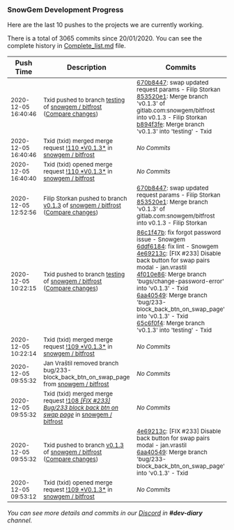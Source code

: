 
### SnowGem Development Progress

Here are the last 10 pushes to the projects we are currently working.

There is a total of 3065 commits since 20/01/2020. You can see the complete history in
 [Complete_list.md](Complete_list.md) file.

| Push Time | Description | Commits |
| --- | --- | --- |
| <sub>2020-12-05 16:40:46</sub> | <sub>Txid pushed to branch [testing](https://gitlab.com/snowgem/bitfrost/commits/testing) of [snowgem / bitfrost](https://gitlab.com/snowgem/bitfrost) ([Compare changes](https://gitlab.com/snowgem/bitfrost/compare/65c6f0f498a6dee7175c11b896a0c209c3cfd244...b894f3fe4b5334edad64ff1193fef075b047ae15))</sub> | <sub>[670b8447](https://gitlab.com/snowgem/bitfrost/-/commit/670b8447ce166a56e7b53327d2e7312337714e26): swap updated request params - Filip Storkan<br>[853520e1](https://gitlab.com/snowgem/bitfrost/-/commit/853520e1e6d22787c7df7beeb49be452ba50d7b8): Merge branch 'v0.1.3' of gitlab.com:snowgem/bitfrost into v0.1.3 - Filip Storkan<br>[b894f3fe](https://gitlab.com/snowgem/bitfrost/-/commit/b894f3fe4b5334edad64ff1193fef075b047ae15): Merge branch 'v0.1.3' into 'testing' - Txid</sub> |
| <sub>2020-12-05 16:40:46</sub> | <sub>Txid (txid) merged merge request [\!110 \*V0\.1\.3\*](https://gitlab.com/snowgem/bitfrost/-/merge_requests/110) in [snowgem / bitfrost](https://gitlab.com/snowgem/bitfrost)</sub> | <sub>_No Commits_</sub> |
| <sub>2020-12-05 16:40:40</sub> | <sub>Txid (txid) opened merge request [\!110 \*V0\.1\.3\*](https://gitlab.com/snowgem/bitfrost/-/merge_requests/110) in [snowgem / bitfrost](https://gitlab.com/snowgem/bitfrost)</sub> | <sub>_No Commits_</sub> |
| <sub>2020-12-05 12:52:56</sub> | <sub>Filip Storkan pushed to branch [v0\.1\.3](https://gitlab.com/snowgem/bitfrost/commits/v0.1.3) of [snowgem / bitfrost](https://gitlab.com/snowgem/bitfrost) ([Compare changes](https://gitlab.com/snowgem/bitfrost/compare/6aa405494592110a686bc73e350c16366e8c6c4f...853520e1e6d22787c7df7beeb49be452ba50d7b8))</sub> | <sub>[670b8447](https://gitlab.com/snowgem/bitfrost/-/commit/670b8447ce166a56e7b53327d2e7312337714e26): swap updated request params - Filip Storkan<br>[853520e1](https://gitlab.com/snowgem/bitfrost/-/commit/853520e1e6d22787c7df7beeb49be452ba50d7b8): Merge branch 'v0.1.3' of gitlab.com:snowgem/bitfrost into v0.1.3 - Filip Storkan</sub> |
| <sub>2020-12-05 10:22:15</sub> | <sub>Txid pushed to branch [testing](https://gitlab.com/snowgem/bitfrost/commits/testing) of [snowgem / bitfrost](https://gitlab.com/snowgem/bitfrost) ([Compare changes](https://gitlab.com/snowgem/bitfrost/compare/7fe572d8e4be65cac324287c46b99bf5433d7324...65c6f0f498a6dee7175c11b896a0c209c3cfd244))</sub> | <sub>[86c1f47b](https://gitlab.com/snowgem/bitfrost/-/commit/86c1f47b952d9593d6adb51c8914693e63bee638): fix forgot password issue - Snowgem<br>[6ddf6184](https://gitlab.com/snowgem/bitfrost/-/commit/6ddf61846d6fb93798490dfa198f8115dff0fa60): fix lint - Snowgem<br>[4e69213c](https://gitlab.com/snowgem/bitfrost/-/commit/4e69213caf50d44cb46f2080b55fe0cab70a14d1): [FIX #233] Disable back button for swap pairs modal - jan.vrastil<br>[4f010e86](https://gitlab.com/snowgem/bitfrost/-/commit/4f010e86af150f497e9a3ef85aae761e8be47d6c): Merge branch 'bugs/change-password-error' into 'v0.1.3' - Txid<br>[6aa40549](https://gitlab.com/snowgem/bitfrost/-/commit/6aa405494592110a686bc73e350c16366e8c6c4f): Merge branch 'bug/233-block_back_btn_on_swap_page' into 'v0.1.3' - Txid<br>[65c6f0f4](https://gitlab.com/snowgem/bitfrost/-/commit/65c6f0f498a6dee7175c11b896a0c209c3cfd244): Merge branch 'v0.1.3' into 'testing' - Txid</sub> |
| <sub>2020-12-05 10:22:14</sub> | <sub>Txid (txid) merged merge request [\!109 \*V0\.1\.3\*](https://gitlab.com/snowgem/bitfrost/-/merge_requests/109) in [snowgem / bitfrost](https://gitlab.com/snowgem/bitfrost)</sub> | <sub>_No Commits_</sub> |
| <sub>2020-12-05 09:55:32</sub> | <sub>Jan Vraštil removed branch bug/233-block_back_btn_on_swap_page from [snowgem / bitfrost](https://gitlab.com/snowgem/bitfrost)</sub> | <sub>_No Commits_</sub> |
| <sub>2020-12-05 09:55:32</sub> | <sub>Txid (txid) merged merge request [!108 *[FIX #233] Bug/233 block back btn on swap page*](https://gitlab.com/snowgem/bitfrost/-/merge_requests/108) in [snowgem / bitfrost](https://gitlab.com/snowgem/bitfrost)</sub> | <sub>_No Commits_</sub> |
| <sub>2020-12-05 09:55:32</sub> | <sub>Txid pushed to branch [v0\.1\.3](https://gitlab.com/snowgem/bitfrost/commits/v0.1.3) of [snowgem / bitfrost](https://gitlab.com/snowgem/bitfrost) ([Compare changes](https://gitlab.com/snowgem/bitfrost/compare/4f010e86af150f497e9a3ef85aae761e8be47d6c...6aa405494592110a686bc73e350c16366e8c6c4f))</sub> | <sub>[4e69213c](https://gitlab.com/snowgem/bitfrost/-/commit/4e69213caf50d44cb46f2080b55fe0cab70a14d1): [FIX #233] Disable back button for swap pairs modal - jan.vrastil<br>[6aa40549](https://gitlab.com/snowgem/bitfrost/-/commit/6aa405494592110a686bc73e350c16366e8c6c4f): Merge branch 'bug/233-block_back_btn_on_swap_page' into 'v0.1.3' - Txid</sub> |
| <sub>2020-12-05 09:53:12</sub> | <sub>Txid (txid) opened merge request [\!109 \*V0\.1\.3\*](https://gitlab.com/snowgem/bitfrost/-/merge_requests/109) in [snowgem / bitfrost](https://gitlab.com/snowgem/bitfrost)</sub> | <sub>_No Commits_</sub> |

_You can see more details and commits in our [Discord](https://discord.gg/zumGnbg) in **#dev-diary** channel._
